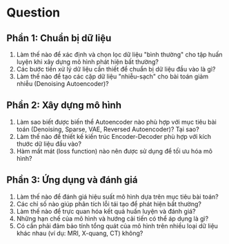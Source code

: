 # Question

## Phần 1: Chuẩn bị dữ liệu

1. Làm thế nào để xác định và chọn lọc dữ liệu "bình thường" cho tập huấn luyện khi xây dựng mô hình phát hiện bất thường?
2. Các bước tiền xử lý dữ liệu cần thiết để chuẩn bị dữ liệu đầu vào là gì?
3. Làm thế nào để tạo các cặp dữ liệu "nhiễu-sạch" cho bài toán giảm nhiễu (Denoising Autoencoder)?

## Phần 2: Xây dựng mô hình

1. Làm sao biết được biến thể Autoencoder nào phù hợp với mục tiêu bài toán (Denoising, Sparse, VAE, Reversed Autoencoder)? Tại sao?
2. Làm thế nào để thiết kế kiến trúc Encoder-Decoder phù hợp với kích thước dữ liệu đầu vào?
3. Hàm mất mát (loss function) nào nên được sử dụng để tối ưu hóa mô hình?

## Phần 3: Ứng dụng và đánh giá

1. Làm thế nào để đánh giá hiệu suất mô hình dựa trên mục tiêu bài toán?
2. Các chỉ số nào giúp phân tích lỗi tái tạo để phát hiện bất thường?
3. Làm thế nào để trực quan hóa kết quả huấn luyện và đánh giá?
4. Những hạn chế của mô hình và hướng cải tiến có thể áp dụng là gì?
5. Có cần phải đảm bảo tính tổng quát của mô hình trên nhiều loại dữ liệu khác nhau (ví dụ: MRI, X-quang, CT) không?
